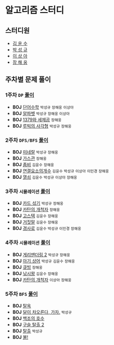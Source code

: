 # 알고리즘 스터디

## 스터디원

- [김 윤 수](https://github.com/kysu5095)
- [박 성 규](https://github.com/prodinic)
- [이 상 아](https://github.com/snaag)
- [장 해 웅](https://github.com/Longseabear)

## 주차별 문제 풀이

### 1주차 `DP` [풀이](https://github.com/schrodingers-katze/notebook/tree/master/solution/week01)

- **BOJ** [단어수학](https://www.acmicpc.net/problem/1339) `박성규` `장해웅` `이상아`
- **BOJ** [알파벳](https://www.acmicpc.net/problem/1987) `박성규` `장해웅` `이상아`
- **BOJ** [1379와 세제곱](https://www.acmicpc.net/problem/2731) `장해웅`
- **BOJ** [루빅의 사각형](https://www.acmicpc.net/problem/2549) `박성규` `장해웅`

### 2주차 `DFS/BFS` [풀이](https://github.com/schrodingers-katze/notebook/tree/master/solution/week02)

- **BOJ** [미네랄](https://www.acmicpc.net/problem/2933) `박성규` `장해웅`
- **BOJ** [가스관](https://www.acmicpc.net/problem/2933) `장해웅`
- **BOJ** [좀비](https://www.acmicpc.net/problem/11952) `김윤수` `장해웅`
- **BOJ** [연결요소의개수](https://www.acmicpc.net/problem/11724) `김윤수` `박성규` `이상아` `이민경` `장해웅`
- **BOJ** [열쇠](https://www.acmicpc.net/problem/9328) `김윤수` `박성규` `이상아` `장해웅`

### 3주차 `시뮬레이션` [풀이](https://github.com/schrodingers-katze/notebook/tree/master/solution/week03)

- **BOJ** [카드 섞기](https://www.acmicpc.net/problem/1091) `박성규` `장해웅`
- **BOJ** [카탄의 개척자](https://www.acmicpc.net/problem/3678) `장해웅`
- **BOJ** [고스택](https://www.acmicpc.net/problem/3425) `김윤수` `장해웅`
- **BOJ** [거짓말](https://www.acmicpc.net/problem/1043) `김윤수` `장해웅`
- **BOJ** [경사로](https://www.acmicpc.net/problem/14890) `김윤수` `박성규` `이민경` `장해웅`

### 4주차 `시뮬레이션` [풀이](https://github.com/schrodingers-katze/notebook/tree/master/solution/week04)

- **BOJ** [게리맨더링 2](https://www.acmicpc.net/problem/17779) `박성규` `장해웅`
- **BOJ** [아기 상어](https://www.acmicpc.net/problem/16236) `박성규` `김윤수` `장해웅`
- **BOJ** [큐빙](https://www.acmicpc.net/problem/5373) `장해웅`
- **BOJ** [낚시왕](https://www.acmicpc.net/problem/17143) `김윤수` `장해웅`
- **BOJ** [카탄의 개척자](https://www.acmicpc.net/problem/3678) `이상아` `장해웅`

### 5주차 `BFS` [풀이](./solution/week05)

- **BOJ** [탈옥](https://www.acmicpc.net/problem/9376)
- **BOJ** [달이 차오른다, 가자.](https://www.acmicpc.net/problem/1194) `박성규`
- **BOJ** [백조의 호수](https://www.acmicpc.net/problem/3197)
- **BOJ** [구슬 탈출 2](https://www.acmicpc.net/problem/13460)
- **BOJ** [탈출](https://www.acmicpc.net/problem/3055) `박성규`
- **BOJ** [불!](https://www.acmicpc.net/problem/4179)
